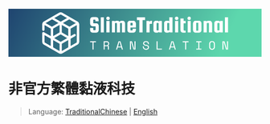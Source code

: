 ![SlimeTraditionalTranslation-Logo](https://raw.githubusercontent.com/SlimeTraditionalTranslation/.github/main/logo/Github/logo.png)

# 非官方繁體黏液科技

> Language: [TraditionalChinese](https://github.com/SlimeTraditionalTranslation/.github/blob/main/profile/README.md) | [English]()